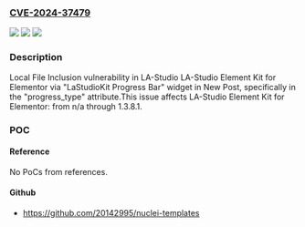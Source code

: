 ### [CVE-2024-37479](https://cve.mitre.org/cgi-bin/cvename.cgi?name=CVE-2024-37479)
![](https://img.shields.io/static/v1?label=Product&message=LA-Studio%20Element%20Kit%20for%20Elementor&color=blue)
![](https://img.shields.io/static/v1?label=Version&message=n%2Fa&color=blue)
![](https://img.shields.io/static/v1?label=Vulnerability&message=Local%20File%20Inclusion&color=brighgreen)

### Description

Local File Inclusion vulnerability in LA-Studio LA-Studio Element Kit for Elementor via "LaStudioKit Progress Bar" widget in New Post, specifically in the "progress_type" attribute.This issue affects LA-Studio Element Kit for Elementor: from n/a through 1.3.8.1.

### POC

#### Reference
No PoCs from references.

#### Github
- https://github.com/20142995/nuclei-templates

